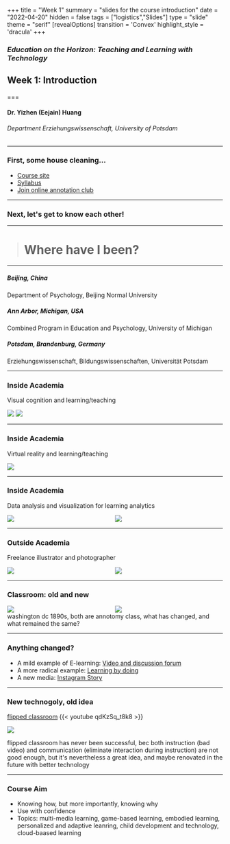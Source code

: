 +++
title = "Week 1"
summary = "slides for the course introduction"
date = "2022-04-20"
hidden = false
tags = ["logistics","Slides"]
type = "slide"
theme = "serif"
[revealOptions]
transition = 'Convex'
highlight_style = 'dracula'
+++


### *Education on the Horizon: Teaching and Learning with Technology*
## Week 1: Introduction 
===
#### Dr. Yizhen (Eejain) Huang
###### Department Erziehungswissenschaft, University of Potsdam


----
### First, some house cleaning...
- [Course site](https://edutech.netlify.com/)
- [Syllabus](https://edutech.netlify.app/post/edutech_syllabus/)  
- [Join online annotation club](https://hypothes.is/groups/Lj6jaX9r/edutech)


---
### Next, let's get to know each other!

---
> # Where have I been?

<section data-background-image="/media/earth.jpg" >
</section>

---
##### *Beijing, China*

Department of Psychology, Beijing Normal University

##### *Ann Arbor, Michigan, USA* 

Combined Program in Education and Psychology, University of Michigan

##### *Potsdam, Brandenburg, Germany*

Erziehungswissenschaft, Bildungswissenschaften, Universität Potsdam

---
### Inside Academia

Visual cognition and learning/teaching

![](/media/em.png)
![](/media/examp.jpg)

---
### Inside Academia

Virtual reality and learning/teaching

![](/media/vrclass2.png)

---

### Inside Academia

Data analysis and visualization for learning analytics

<style>
.multicol{
    display: flex;
}
.col_l{
    flex: 4;
}
.col_r{
    flex: 4;
}
</style>

<div class="multicol">

<div class="col_l">
      <img src="/media/ScatterPlot.jpg" > 
</div>

<div class="col_r">
<section>
      <img src="/media/Picture1.png" > 
</section>
</div>

</div>

---
### Outside Academia

Freelance illustrator and photographer

<div class="multicol">

<div class="col_l">
      <img src="/media/pic1.jpg" > 
</div>

<div class="col_r">
<section>
      <img src="/media/pic2.jpg" > 
</section>
</div>

</div>


---
### Classroom: old and new

<div class="multicol">

<div class="col_l">
      <img src="/media/classrooms-1890s-1.jpg" > 
</div>

<div class="col_r">
<section>
      <img src="/media/classroom.jpg" > 
</section>
</div>

</div>

<aside class="notes">
      washington dc 1890s, both are annotomy class, what has changed, and what remained the same?
</aside>

---
### Anything changed?
- A mild example of E-learning: [Video and discussion forum](https://www.coursera.org/)
- A more radical example: [Learning by doing](https://www.codecademy.com)
- A new media: [Instagram Story](https://www.instagram.com/seeduniversity/)

---
### New technogoly, old idea
[flipped classroom](https://www.youtube.com/watch?v=qdKzSq_t8k8)
{{< youtube qdKzSq_t8k8 >}}

![](/media/covidteach.jpeg)

<aside class="notes">
            flipped classroom has never been successful, bec both instruction (bad video) and communication (eliminate interaction during instruction) are not good enough, but it's nevertheless a great idea, and maybe renovated in the future with better technology 
</aside>

---
### Course Aim 
- Knowing how, but more importantly, knowing why
- Use with confidence
- Topics: multi-media learning, game-based learning, embodied learning, personalized and adaptive leanring, child development and technology, cloud-baased learning
